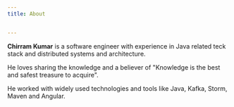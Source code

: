 ```yaml
---
title: About


---
```


**Chirram Kumar** is a software engineer with experience in 
Java related teck stack and distributed systems and architecture.

He loves sharing the knowledge and a believer of 
"Knowledge is the best and safest treasure to acquire".

He worked with widely used technologies and tools like Java, 
Kafka, Storm, Maven and Angular.